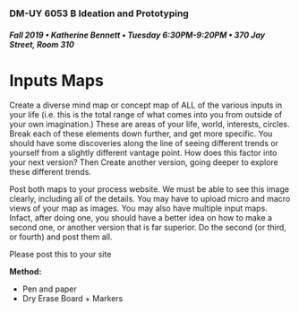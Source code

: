 ### DM-UY 6053 B Ideation and Prototyping
##### Fall 2019 • Katherine Bennett • Tuesday 6:30PM-9:20PM • 370 Jay Street, Room 310

# Inputs Maps

Create a diverse mind map or concept map of ALL of the various inputs in your life (i.e. this is the total range of what comes into you from outside of your own imagination.) These are areas of your life, world, interests, circles. Break each of these elements down further, and get more specific. You should have some discoveries along the line of seeing different trends or yourself from a slightly different vantage point. How does this factor into your next version? Then Create another version, going deeper to explore these different trends.

Post both maps to your process website. We must be able to see this image clearly, including all of the details. You may have to upload micro and macro views of your map as images. You may also have multiple input maps. Infact, after doing one, you should have a better idea on how to make a second one, or another version that is far superior. Do the second (or third, or fourth) and post them all.

Please post this to your site

**Method:**

* Pen and paper
* Dry Erase Board + Markers
